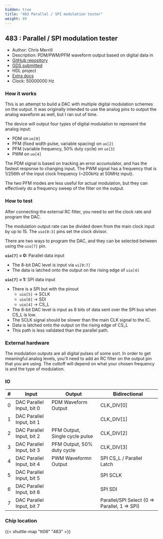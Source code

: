 ```yaml
---
hidden: true
title: "483 Parallel / SPI modulation tester"
weight: 89
---
```


## 483 : Parallel / SPI modulation tester

* Author: Chris Merrill
* Description: PDM/PWM/PFM waveform output based on digital data in
* [GitHub repository](https://github.com/cmerrill/tt06-cmerrill)
* [GDS submitted](https://github.com/cmerrill/tt06-cmerrill/actions/runs/8739590879)
* HDL project
* [Extra docs](None)
* Clock: 50000000 Hz

<!---

This file is used to generate your project datasheet. Please fill in the information below and delete any unused
sections.

You can also include images in this folder and reference them in the markdown. Each image must be less than
512 kb in size, and the combined size of all images must be less than 1 MB.
-->


### How it works

This is an attempt to build a DAC with multiple digital modulation schemes on the output.
It was originally intended to use the analog pins to output the analog waveform as well, but I ran out of time.

The device will output four types of digital modulation to represent the analog input:

- PDM on `uo[0]`
- PFM (fixed width pulse, variable spacing) on `uo[2]`
- PFM (variable frequency, 50% duty cycle) on `uo[3]`
- PWM on `uo[4]`

The PDM signal is based on tracking an error accumulator, and has the fastest response to changing input. The PWM signal has a frequency that is 1/256th of the input clock frequency (~200kHz at 50MHz input).

The two PFM modes are less useful for actual modulation, but they can effectively do a frequency sweep of the filter on the output.

### How to test

After connecting the external RC filter, you need to set the clock rate and program the DAC.

The modulation output rate can be divided down from the main clock input by up to 15. The `uio[0:3]` pins set the clock divisor.

There are two ways to program the DAC, and they can be selected between using the `uio[7]` pin.

**`uio[7]` = 0:** Parallel data input

- The 8-bit DAC level is input via `ui[0:7]`
- The data is latched onto the output on the rising edge of `uio[4]`

**`uio[7]` = 1:** SPI data input

- There is a SPI but with the pinout
  - `uio[5]` -> SCLK
  - `uio[6]` -> SDI
  - `uio[4]` -> CS_L
- The 8-bit DAC level is input as 8 bits of data sent over the SPI bus when CS_L is low.
- The SCLK signal should be slower than the main CLK signal to the IC.
- Data is latched onto the output on the rising edge of CS_L
- This path is less validated than the parallel path.

### External hardware

The modulation outputs are all digital pulses of some sort. In order to get meaningful analog levels, you'll need to add an RC filter on the output pin that you are using. The cuttoff will depend on what your chosen frequency is and the type of modulation.


### IO

| # | Input          | Output         | Bidirectional   |
| - | -------------- | -------------- | --------------- |
| 0 | DAC Parallel Input, bit 0 | PDM Waveform Output | CLK_DIV[0] |
| 1 | DAC Parallel Input, bit 1 |  | CLK_DIV[1] |
| 2 | DAC Parallel Input, bit 2 | PFM Output, Single cycle pulse | CLK_DIV[2] |
| 3 | DAC Parallel Input, bit 3 | PFM Output, 50% duty cycle | CLK_DIV[3] |
| 4 | DAC Parallel Input, bit 4 | PWM Waveformn Output | SPI CS_L / Parallel Latch |
| 5 | DAC Parallel Input, bit 5 |  | SPI SCLK |
| 6 | DAC Parallel Input, bit 6 |  | SPI SDI |
| 7 | DAC Parallel Input, bit 7 |  | Parallel/SPI Select (0 => Parallel, 1 => SPI) |

### Chip location

{{< shuttle-map "tt06" "483" >}}
